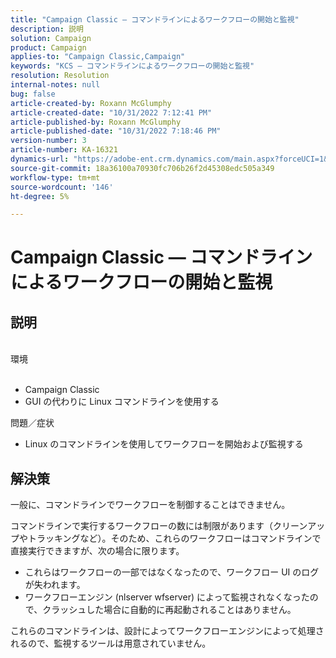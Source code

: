```yaml
---
title: "Campaign Classic — コマンドラインによるワークフローの開始と監視"
description: 説明
solution: Campaign
product: Campaign
applies-to: "Campaign Classic,Campaign"
keywords: "KCS — コマンドラインによるワークフローの開始と監視"
resolution: Resolution
internal-notes: null
bug: false
article-created-by: Roxann McGlumphy
article-created-date: "10/31/2022 7:12:41 PM"
article-published-by: Roxann McGlumphy
article-published-date: "10/31/2022 7:18:46 PM"
version-number: 3
article-number: KA-16321
dynamics-url: "https://adobe-ent.crm.dynamics.com/main.aspx?forceUCI=1&pagetype=entityrecord&etn=knowledgearticle&id=598f48f9-4f59-ed11-9561-6045bd006e5a"
source-git-commit: 18a36100a70930fc706b26f2d45308edc505a349
workflow-type: tm+mt
source-wordcount: '146'
ht-degree: 5%

---
```


# Campaign Classic — コマンドラインによるワークフローの開始と監視

## 説明

<br>環境<br><br>
- Campaign Classic
- GUI の代わりに Linux コマンドラインを使用する

問題／症状
- Linux のコマンドラインを使用してワークフローを開始および監視する



## 解決策


一般に、コマンドラインでワークフローを制御することはできません。

コマンドラインで実行するワークフローの数には制限があります（クリーンアップやトラッキングなど）。そのため、これらのワークフローはコマンドラインで直接実行できますが、次の場合に限ります。

- これらはワークフローの一部ではなくなったので、ワークフロー UI のログが失われます。
- ワークフローエンジン (nlserver wfserver) によって監視されなくなったので、クラッシュした場合に自動的に再起動されることはありません。


これらのコマンドラインは、設計によってワークフローエンジンによって処理されるので、監視するツールは用意されていません。

